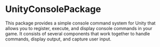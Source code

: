 # UnityConsolePackage
This package provides a simple console command system for Unity that allows you to register, execute, and display console commands in your game. It consists of several components that work together to handle commands, display output, and capture user input.
